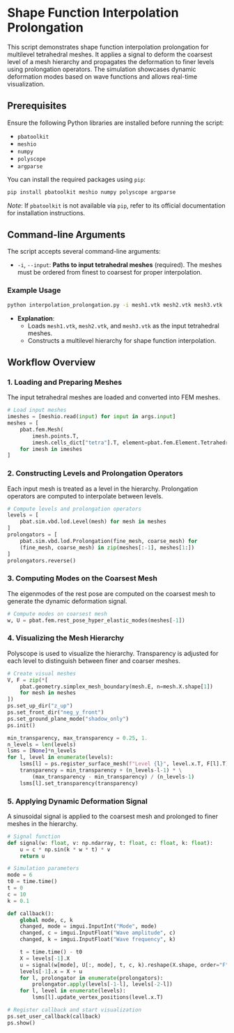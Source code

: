 # Shape Function Interpolation Prolongation

This script demonstrates shape function interpolation prolongation for multilevel tetrahedral meshes. It applies a signal to deform the coarsest level of a mesh hierarchy and propagates the deformation to finer levels using prolongation operators. The simulation showcases dynamic deformation modes based on wave functions and allows real-time visualization.

## Prerequisites

Ensure the following Python libraries are installed before running the script:

- `pbatoolkit`
- `meshio`
- `numpy`
- `polyscope`
- `argparse`

You can install the required packages using `pip`:

```bash
pip install pbatoolkit meshio numpy polyscope argparse
```

*Note*: If `pbatoolkit` is not available via `pip`, refer to its official documentation for installation instructions.

## Command-line Arguments

The script accepts several command-line arguments:

- `-i`, `--input`: **Paths to input tetrahedral meshes** (required). The meshes must be ordered from finest to coarsest for proper interpolation.

### Example Usage

```bash
python interpolation_prolongation.py -i mesh1.vtk mesh2.vtk mesh3.vtk
```

- **Explanation**:
  - Loads `mesh1.vtk`, `mesh2.vtk`, and `mesh3.vtk` as the input tetrahedral meshes.
  - Constructs a multilevel hierarchy for shape function interpolation.

## Workflow Overview

### 1. Loading and Preparing Meshes

The input tetrahedral meshes are loaded and converted into FEM meshes.

```python
# Load input meshes
imeshes = [meshio.read(input) for input in args.input]
meshes = [
    pbat.fem.Mesh(
        imesh.points.T,
        imesh.cells_dict["tetra"].T, element=pbat.fem.Element.Tetrahedron)
    for imesh in imeshes
]
```

### 2. Constructing Levels and Prolongation Operators

Each input mesh is treated as a level in the hierarchy. Prolongation operators are computed to interpolate between levels.

```python
# Compute levels and prolongation operators
levels = [
    pbat.sim.vbd.lod.Level(mesh) for mesh in meshes
]
prolongators = [
    pbat.sim.vbd.lod.Prolongation(fine_mesh, coarse_mesh) for
    (fine_mesh, coarse_mesh) in zip(meshes[:-1], meshes[1:])
]
prolongators.reverse()
```

### 3. Computing Modes on the Coarsest Mesh

The eigenmodes of the rest pose are computed on the coarsest mesh to generate the dynamic deformation signal.

```python
# Compute modes on coarsest mesh
w, U = pbat.fem.rest_pose_hyper_elastic_modes(meshes[-1])
```

### 4. Visualizing the Mesh Hierarchy

Polyscope is used to visualize the hierarchy. Transparency is adjusted for each level to distinguish between finer and coarser meshes.

```python
# Create visual meshes
V, F = zip(*[
    pbat.geometry.simplex_mesh_boundary(mesh.E, n=mesh.X.shape[1])
    for mesh in meshes
])
ps.set_up_dir("z_up")
ps.set_front_dir("neg_y_front")
ps.set_ground_plane_mode("shadow_only")
ps.init()

min_transparency, max_transparency = 0.25, 1.
n_levels = len(levels)
lsms = [None]*n_levels
for l, level in enumerate(levels):
    lsms[l] = ps.register_surface_mesh(f"Level {l}", level.x.T, F[l].T)
    transparency = min_transparency + (n_levels-l-1) * \
        (max_transparency - min_transparency) / (n_levels-1)
    lsms[l].set_transparency(transparency)
```

### 5. Applying Dynamic Deformation Signal

A sinusoidal signal is applied to the coarsest mesh and prolonged to finer meshes in the hierarchy.

```python
# Signal function
def signal(w: float, v: np.ndarray, t: float, c: float, k: float):
    u = c * np.sin(k * w * t) * v
    return u

# Simulation parameters
mode = 6
t0 = time.time()
t = 0
c = 10
k = 0.1

def callback():
    global mode, c, k
    changed, mode = imgui.InputInt("Mode", mode)
    changed, c = imgui.InputFloat("Wave amplitude", c)
    changed, k = imgui.InputFloat("Wave frequency", k)

    t = time.time() - t0
    X = levels[-1].X
    u = signal(w[mode], U[:, mode], t, c, k).reshape(X.shape, order="F")
    levels[-1].x = X + u
    for l, prolongator in enumerate(prolongators):
        prolongator.apply(levels[-1-l], levels[-2-l])
    for l, level in enumerate(levels):
        lsms[l].update_vertex_positions(level.x.T)

# Register callback and start visualization
ps.set_user_callback(callback)
ps.show()
```
